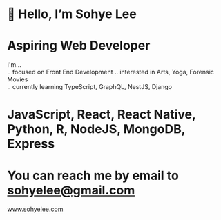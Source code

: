 👋 
Hello, I’m Sohye Lee
======================================
Aspiring Web Developer
======================================
I'm...      
.. focused on Front End Development
.. interested in Arts, Yoga, Forensic Movies    
.. currently learning TypeScript, GraphQL, NestJS, Django        

JavaScript, React, React Native, 
Python, R, 
NodeJS, MongoDB, Express
======================================
You can reach me by email to sohyelee@gmail.com 
======================================
www.sohyelee.com
